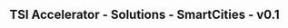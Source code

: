 TSI Accelerator - Solutions - SmartCities - v0.1
--------------------------------------------------------------------------------------------



